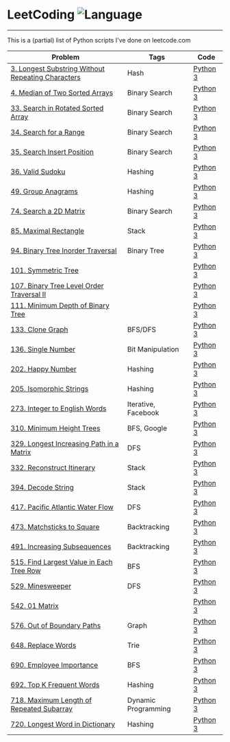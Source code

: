 # LeetCoding ![Language](https://img.shields.io/badge/language-Python-green.svg)
-----------------------
This is a (partial) list of Python scripts I've done on leetcode.com

|     Problem          |Tags|      Code      |
|-----------------|---|---------------|
| [3. Longest Substring Without Repeating Characters](https://leetcode.com/problems/longest-substring-without-repeating-characters) | Hash | [Python 3](python/3_Longest_Substring_Without_Repeating_Characters.py)   |
| [4. Median of Two Sorted Arrays](https://leetcode.com/problems/median-of-two-sorted-arrays/) | Binary Search | [Python 3](python/4_Median_of_Two_Sorted_Arrays.py) |
| [33. Search in Rotated Sorted Array](https://leetcode.com/problems/search-in-rotated-sorted-array) | Binary Search | [Python 3](python/33_Search_in_Rotated_Sorted_Array.py)| 
| [34. Search for a Range](https://leetcode.com/problems/search-for-a-range/) | Binary Search | [Python 3](python/34_Search_for_a_Range.py) |
|[35. Search Insert Position](https://leetcode.com/problems/search-insert-position/)  | Binary Search  | [Python 3](python/35_Search_Insert_Position.py) |
|[36. Valid Sudoku](https://leetcode.com/problems/valid-sudoku/) |  Hashing  | [Python 3](python/36_Valid_Sudoku.py)  |
|[49. Group Anagrams](https://leetcode.com/problems/group-anagrams) |  Hashing  | [Python 3](python/49_Group_Anagrams.py)  |
| [74. Search a 2D Matrix](https://leetcode.com/problems/search-a-2d-matrix/description/) | Binary Search | [Python 3](python/74_Search_a_2D_Matrix.py) |
| [85. Maximal Rectangle](https://leetcode.com/problems/maximal-rectangle/) | Stack | [Python 3](python/85_Maximal_Rectangle.py) |
| [94. Binary Tree Inorder Traversal](https://leetcode.com/problems/binary-tree-inorder-traversal)  | Binary Tree |  [Python 3](python/94_Binary_Tree_Inorder_Traversal.py)  |
| [101. Symmetric Tree](https://leetcode.com/problems/symmetric-tree/) |   |[Python 3](python/101_Symmetric_Tree.py) |
|[107. Binary Tree Level Order Traversal II](https://leetcode.com/problems/binary-tree-level-order-traversal-ii) | |[Python 3](python/107_Binary_Tree_Level_Order_Traversal_II.py) |
| [111. Minimum Depth of Binary Tree](https://leetcode.com/problems/minimum-depth-of-binary-tree)| | [Python 3](python/111_Minimum_Depth_of_Binary_Tree.py) |
| [133. Clone Graph](https://leetcode.com/problems/clone-graph) |BFS/DFS | [Python 3](python/133_Clone_Graph.py)  |
| [136. Single Number](https://leetcode.com/problems/single-number)  | Bit Manipulation | [Python 3](python/136_Single_Number.py)  |
| [202. Happy Number](https://leetcode.com/problems/happy-number/) | Hashing | [Python 3](python/202_Happy_Number.py)  |
| [205. Isomorphic Strings](https://leetcode.com/problems/isomorphic-strings/)  | Hashing | [Python 3](python/205_Isomorphic_Strings.py)  |
| [273.	Integer to English Words](https://leetcode.com/problems/integer-to-english-words/)| Iterative, Facebook | [Python 3](python/273_Integer_to_English_Words.py) | 
| [310. Minimum Height Trees](https://leetcode.com/problems/minimum-height-trees) |BFS, Google | [Python 3](python/310_Minimum_Height_Trees.py)  |
| [329. Longest Increasing Path in a Matrix ](https://leetcode.com/problems/longest-increasing-path-in-a-matrix)| DFS | [Python 3](python/329_Longest_Increasing_Path_in_a_Matrix.py)|
| [332. Reconstruct Itinerary](https://leetcode.com/problems/reconstruct-itinerary/) | Stack  | [Python 3](python/332_Reconstruct_Itinerary.py) |
| [394. Decode String](https://leetcode.com/problems/decode-string/) | Stack | [Python 3](python/394_Decode_String.py) |
| [417. Pacific Atlantic Water Flow](https://leetcode.com/problems/pacific-atlantic-water-flow/) | DFS | [Python 3](python/417_Pacific_Atlantic_Water_Flow.py) |
| [473. Matchsticks to Square](https://leetcode.com/problems/matchsticks-to-square/) | Backtracking | [Python 3](python/473_Matchsticks_to_Square.py) |
| [491. Increasing Subsequences](https://leetcode.com/problems/increasing-subsequences/) |Backtracking | [Python 3](python/491_Increasing_Subsequences.py) |
| [515. Find Largest Value in Each Tree Row](https://leetcode.com/problems/find-largest-value-in-each-tree-row) | BFS  | [Python 3](python/515_Find_Largest_Value_in_Each_Tree_Row.py)  |
| [529. Minesweeper](https://leetcode.com/problems/minesweeper/) | DFS | [Python 3](python/529_Minesweeper.py)
| [542. 01 Matrix](https://leetcode.com/problems/01-matrix) |   | [Python 3](python/542_01_Matrix.py) |
| [576. Out of Boundary Paths](https://leetcode.com/problems/out-of-boundary-paths/) | Graph |[Python 3](python/576_Out_of_Boundary_Paths.py) |
| [648. Replace Words](https://leetcode.com/problems/replace-words/) | Trie | [Python 3](python/648_Replace_Words.py) |
| [690. Employee Importance](https://leetcode.com/problems/employee-importance)  | BFS  |  [Python 3](python/690_Employee_Importance.py) |
| [692. Top K Frequent Words](https://leetcode.com/problems/top-k-frequent-words/)  |  Hashing   |  [Python 3](python/692_Top_K_Frequent_Words.py)  |
| [718. Maximum Length of Repeated Subarray](https://leetcode.com/problems/maximum-length-of-repeated-subarray/)  | Dynamic Programming |  [Python 3](python/718_Maximum_Length_of_Repeated_Subarray.py) |
| [720. Longest Word in Dictionary](https://leetcode.com/problems/longest-word-in-dictionary/) | Hashing  | [Python 3](python/720_Longest_Word_in_Dictionary.py)  |
